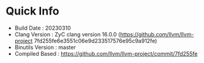 # Quick Info
* Build Date : 20230310
* Clang Version : ZyC clang version 16.0.0 (https://github.com/llvm/llvm-project 7fd255fe6e3551c06e9d233517576e95c9a912fe)
* Binutils Version : master
* Compiled Based : https://github.com/llvm/llvm-project/commit/7fd255fe

